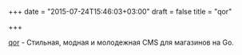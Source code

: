 +++
date = "2015-07-24T15:46:03+03:00"
draft = false
title = "qor"

+++

<p><a href="https://github.com/qor/qor">qor</a>&nbsp;- Стильная, модная и молодежная CMS для магазинов на Go.</p>

